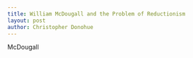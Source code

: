 ```yaml
---
title: William McDougall and the Problem of Reductionism
layout: post
author: Christopher Donohue
---
```

McDougall